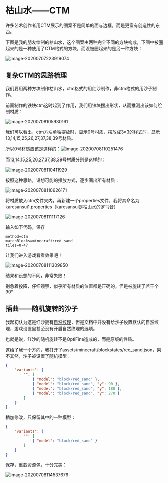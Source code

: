 # 枯山水——CTM

许多艺术创作者用CTM展示的图案不是简单的面与边框，而是更富有创造性的东西。

下图是我的朋友绘制的枯山水，这个图案由两种完全不同的方块构成，下图中被圈起来的是一种使用了CTM格式的方块，而没被圈起来的是另一种方块：

![image-20200707223919074](https://i.loli.net/2020/07/28/QpTUNVOxJ53qyiw.png)

## 复杂CTM的思路梳理

我们要用两种方块制作枯山水，ctm格式的用红沙制作，非ctm格式的用沙子制作。

前面制作的铁块ctm这时起到了作用，我们用铁块摆出形状，从而推测出该如何绘制材质：

![image-20200708105930161](https://i.loli.net/2020/07/28/W1i8AdIszwJuv45.png)

我们可以看出，ctm方块单独摆放时，显示0号材质，摆放成3×3的样式时，显示13,14,15,25,26,27,37,38,39号材质。

所以0号材质应该是这样的：![image-20200708110251476](https://i.loli.net/2020/07/28/jt13iwmbC6AWacB.png)

而13,14,15,25,26,27,37,38,39号材质分别是这样的：

![image-20200708110411929](https://i.loli.net/2020/07/28/JFLR3VEiDUYe912.png)

按照这种思路，设想可能的摆放方式，逐步画出所有材质：

![image-20200708110626171](https://i.loli.net/2020/07/28/so89nDwRmCHYIvM.png)

将材质放入ctm文件夹内，再新建一个properties文件，我将其命名为karesansui1.properties（karesansui是枯山水的罗马音）

![image-20200708111117126](https://i.loli.net/2020/07/28/dhwbl5DUM6iZuPt.png)

输入如下代码，保存

```properties
method=ctm
matchBlocks=minecraft:red_sand
tiles=0-47
```

让我们进入游戏看看效果吧！

![image-20200708111309850](https://i.loli.net/2020/07/28/uFX1qhlDCPZdAvR.png)

结果和设想的不同，非常失败！

别急着投降，仔细观察，似乎所有材质的位置都是正确的，但是被旋转了若干个90°

## 插曲——随机旋转的沙子

我起初认为这是红沙拥有[自然纹理](https://www.mcbbs.net/forum.php?mod=redirect&goto=findpost&ptid=896135&pid=15603178)，但是文档中并没有给沙子设置默认的自然纹理，游戏设置里甚至没有开启自然纹理的选项。

也就是说，红沙的随机旋转不是OptiFine造成的，而是原版的性质。

这给了我一个方向，我打开了assets/minecraft/blockstates/red_sand.json，果不其然，沙子被设置了随机模型：

```json
{
    "variants": {
        "": [
            { "model": "block/red_sand" },
            { "model": "block/red_sand", "y": 90 },
            { "model": "block/red_sand", "y": 180 },
            { "model": "block/red_sand", "y": 270 }
        ]
    }
}
```

稍加修改，只保留其中的一种模型：

```json
{
    "variants": {
        "": [
            { "model": "block/red_sand" }
        ]
    }
}
```

保存，重载资源包，十分完美：

![image-20200708114537676](https://i.loli.net/2020/07/28/pwB95zl8uHikfPV.png)
